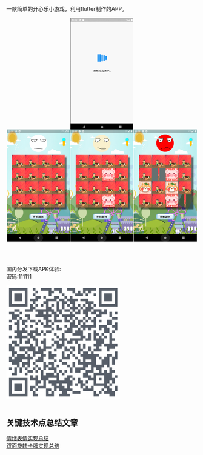 一款简单的开心乐小游戏，利用flutter制作的APP。<br>
<div style="display:flex; justify-content: space-evenly;">
<img src="https://github.com/tec8297729/hh_game/blob/master/demo/hhgame_demo.gif?raw=true" width="33%">
</div>

<div style="display:flex; justify-content: space-evenly;">
<img src="https://github.com/tec8297729/hh_game/blob/master/demo/1.png?raw=true" width="33%">
<img src="https://github.com/tec8297729/hh_game/blob/master/demo/2.png?raw=true" width="33%">
<img src="https://github.com/tec8297729/hh_game/blob/master/demo/3.png?raw=true" width="33%">
</div>

<br><br>

国内分发下载APK体验: <br>
密码:111111 <br>
<div style="display:flex;">
<img src="https://github.com/tec8297729/hh_game/blob/master/demo/QRCode_258.png?raw=true" width="300px" height="300px">
</div>

<br>

## 关键技术点总结文章

<div><a href="//www.jonhuu.com/sample-post/1744.html" target="_blank">情绪表情实现总结</a></div>

<div><a href="//www.jonhuu.com/sample-post/1706.html" target="_blank">双面旋转卡牌实现总结</a>
</div>
